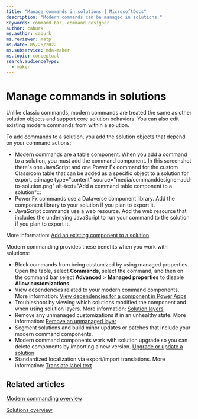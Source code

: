 ```yaml
---
title: "Manage commands in solutions | MicrosoftDocs"
description: "Modern commands can be managed in solutions."
Keywords: command bar, command designer
author: caburk
ms.author: caburk
ms.reviewer: matp
ms.date: 05/26/2022
ms.subservice: mda-maker
ms.topic: conceptual
search.audienceType: 
  - maker
---
```


# Manage commands in solutions

Unlike classic commands, modern commands are treated the same as other solution objects and support core solution behaviors. You can also edit existing modern commands from within a solution.

To add commands to a solution, you add the solution objects that depend on your command actions:

- Modern commands are a table component. When you add a command to a solution, you must add the command component. In this screenshot there's one JavaScript and one Power Fx command for the custom Classroom table that can be added as a specific object to a solution for export.
   :::image type="content" source="media/commanddesigner-add-to-solution.png" alt-text="Add a command table component to a solution":::
- Power Fx commands use a Dataverse component library. Add the component library to your solution if you plan to export it.
- JavaScript commands use a web resource. Add the web resource that includes the underlying JavaScript to run your command to the solution if you plan to export it.

More information: [Add an existing component to a solution](../data-platform/create-solution.md#add-an-existing-component-to-a-solution)

Modern commanding provides these benefits when you work with solutions:

- Block commands from being customized by using managed properties. Open the table, select **Commands**, select the command, and then on the command bar select **Advanced** > **Managed properties** to disable **Allow customizations**.
- View dependencies related to your modern command components. More information: [View dependencies for a component in Power Apps](../data-platform/view-component-dependencies.md)
- Troubleshoot by viewing which solutions modified the component and when using solution layers. More information: [Solution layers](../data-platform/solution-layers.md)
- Remove any unmanaged customizations if in an unhealthy state. More information: [Remove an unmanaged layer](../data-platform/solution-layers.md#remove-an-unmanaged-layer)
- Segment solutions and build minor updates or patches that include your modern command components.
- Modern command components work with solution upgrade so you can delete components by importing a new version. [Upgrade or update a solution](../data-platform/update-solutions.md)
- Standardized localization via export/import translations. More information: [Translate label text](../data-platform/translate-entity-label-text.md)

## Related articles

[Modern commanding overview](command-designer-overview.md)

[Solutions overview](../data-platform/solutions-overview.md)
